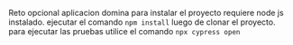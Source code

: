 Reto opcional aplicacion domina
para instalar el proyecto requiere node js instalado.
ejecutar el comando `npm install` luego de clonar el proyecto.
para ejecutar las pruebas utilice el comando `npx cypress open`